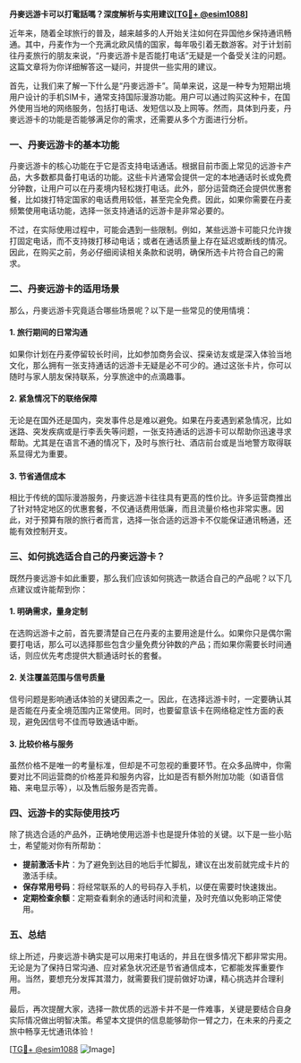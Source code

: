 **丹麥远游卡可以打電話嗎？深度解析与实用建议[[TG💪+ @esim1088](https://t.me/s/esim1088)]**

近年来，随着全球旅行的普及，越来越多的人开始关注如何在异国他乡保持通讯畅通。其中，丹麦作为一个充满北欧风情的国家，每年吸引着无数游客。对于计划前往丹麦旅行的朋友来说，“丹麥远游卡是否能打电话”无疑是一个备受关注的问题。这篇文章将为你详细解答这一疑问，并提供一些实用的建议。

首先，让我们来了解一下什么是“丹麥远游卡”。简单来说，这是一种专为短期出境用户设计的手机SIM卡，通常支持国际漫游功能。用户可以通过购买这种卡，在国外使用当地的网络服务，包括打电话、发短信以及上网等。然而，具体到丹麦，丹麥远游卡的功能是否能够满足你的需求，还需要从多个方面进行分析。

### 一、丹麥远游卡的基本功能

丹麥远游卡的核心功能在于它是否支持电话通话。根据目前市面上常见的远游卡产品，大多数都具备打电话的功能。这些卡片通常会提供一定的本地通话时长或免费分钟数，让用户可以在丹麦境内轻松拨打电话。此外，部分运营商还会提供优惠套餐，比如拨打特定国家的电话费用较低，甚至完全免费。因此，如果你需要在丹麦频繁使用电话功能，选择一张支持通话的远游卡是非常必要的。

不过，在实际使用过程中，可能会遇到一些限制。例如，某些远游卡可能只允许拨打固定电话，而不支持拨打移动电话；或者在通话质量上存在延迟或断线的情况。因此，在购买之前，务必仔细阅读相关条款和说明，确保所选卡片符合自己的需求。

### 二、丹麥远游卡的适用场景

那么，丹麥远游卡究竟适合哪些场景呢？以下是一些常见的使用情境：

#### 1. **旅行期间的日常沟通**
如果你计划在丹麦停留较长时间，比如参加商务会议、探亲访友或是深入体验当地文化，那么拥有一张支持通话的远游卡无疑是必不可少的。通过这张卡片，你可以随时与家人朋友保持联系，分享旅途中的点滴趣事。

#### 2. **紧急情况下的联络保障**
无论是在国外还是国内，突发事件总是难以避免。如果在丹麦遇到紧急情况，比如迷路、突发疾病或是行李丢失等问题，一张支持通话的远游卡可以帮助你迅速寻求帮助。尤其是在语言不通的情况下，及时与旅行社、酒店前台或是当地警方取得联系显得尤为重要。

#### 3. **节省通信成本**
相比于传统的国际漫游服务，丹麥远游卡往往具有更高的性价比。许多运营商推出了针对特定地区的优惠套餐，不仅通话费用低廉，而且流量价格也非常实惠。因此，对于预算有限的旅行者而言，选择一张合适的远游卡不仅能保证通讯畅通，还能有效控制开支。

### 三、如何挑选适合自己的丹麥远游卡？

既然丹麥远游卡如此重要，那么我们应该如何挑选一款适合自己的产品呢？以下几点建议或许能帮到你：

#### 1. **明确需求，量身定制**
在选购远游卡之前，首先要清楚自己在丹麦的主要用途是什么。如果你只是偶尔需要打电话，那么可以选择那些包含少量免费分钟数的产品；而如果你需要长时间通话，则应优先考虑提供大额通话时长的套餐。

#### 2. **关注覆盖范围与信号质量**
信号问题是影响通话体验的关键因素之一。因此，在选择远游卡时，一定要确认其是否能在丹麦全境范围内正常使用。同时，也要留意该卡在网络稳定性方面的表现，避免因信号不佳而导致通话中断。

#### 3. **比较价格与服务**
虽然价格不是唯一的考量标准，但却是不可忽视的重要环节。在众多品牌中，你需要对比不同运营商的价格差异和服务内容，比如是否有额外附加功能（如语音信箱、来电显示等），以及售后服务是否完善。

### 四、远游卡的实际使用技巧

除了挑选合适的产品外，正确地使用远游卡也是提升体验的关键。以下是一些小贴士，希望能对你有所帮助：

- **提前激活卡片**：为了避免到达目的地后手忙脚乱，建议在出发前就完成卡片的激活手续。
- **保存常用号码**：将经常联系的人的号码存入手机，以便在需要时快速拨出。
- **定期检查余额**：定期查看剩余的通话时间和流量，及时充值以免影响正常使用。

### 五、总结

综上所述，丹麥远游卡确实是可以用来打电话的，并且在很多情况下都非常实用。无论是为了保持日常沟通、应对紧急状况还是节省通信成本，它都能发挥重要作用。当然，要想充分发挥其潜力，就需要我们提前做好功课，精心挑选并合理利用。

最后，再次提醒大家，选择一款优质的远游卡并不是一件难事，关键是要结合自身实际情况做出明智决策。希望本文提供的信息能够助你一臂之力，在未来的丹麦之旅中畅享无忧通讯体验！

[[TG💪+ @esim1088](https://t.me/s/esim1088) ![Image](https://i.postimg.cc/4NQfJmqS/Snipaste-2025-05-13-00-14-12.png)]